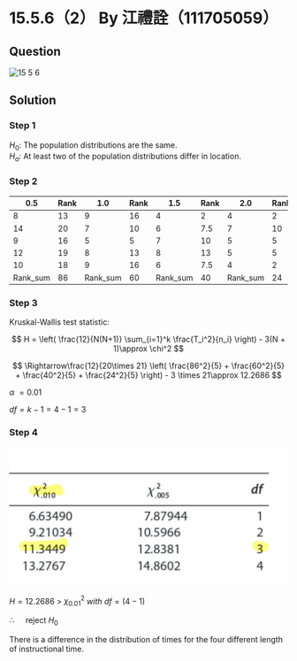 # 15.5.6（2） By 江禮詮（111705059）
## Question
![15 5 6](https://github.com/HWTeng-Course/202402-Statistics/assets/170784151/537a76cf-bae9-4139-b91c-67432a324311)
## Solution

### Step 1
$H_0 :$ $\text{The population distributions are the same.}$<br>
$H_a :$ $\text{At least two of the population distributions differ in location.}$<br>
### Step 2
| 0.5      | Rank     | 1.0      | Rank     | 1.5      | Rank     |2.0       | Rank     |
|----------|----------|----------|----------|----------|----------|----------|----------|
| 8        | 13       | 9        | 16       | 4        | 2        | 4        | 2        |
| 14       | 20       | 7        | 10       | 6        | 7.5      | 7        | 10       |
| 9        | 16       | 5        | 5        | 7        | 10       | 5        | 5        |
| 12       | 19       | 8        | 13       | 8        | 13       | 5        | 5        |
| 10       | 18       | 9        | 16       | 6        | 7.5      | 4        | 2        |
| Rank_sum | 86       | Rank_sum | 60       | Rank_sum | 40       | Rank_sum | 24       |
### Step 3
Kruskal-Wallis test statistic:

$$
H = \left( \frac{12}{N(N+1)} \sum_{i=1}^k \frac{T_i^2}{n_i} \right) - 3(N + 1)\approx \chi^2
$$

$$
\Rightarrow\frac{12}{20\times 21} \left( \frac{86^2}{5} + \frac{60^2}{5} + \frac{40^2}{5} + \frac{24^2}{5} \right) - 3 \times 21\approx 12.2686
$$

$\alpha$ $= 0.01$

$df = k - 1 = 4 - 1 = 3$


### Step 4
![image](https://github.com/HWTeng-Course/202402-Statistics/blob/main/Images/441873134_1119527502436050_798017159166439601_n.jpg)

$H = 12.2686$ > $\chi^2_{0.01}$ $with$ $df = (4 - 1)$

$\therefore\quad$ $\text{ reject } H_0$<br>

There is a difference in the distribution of times for the four different length of instructional time. 
